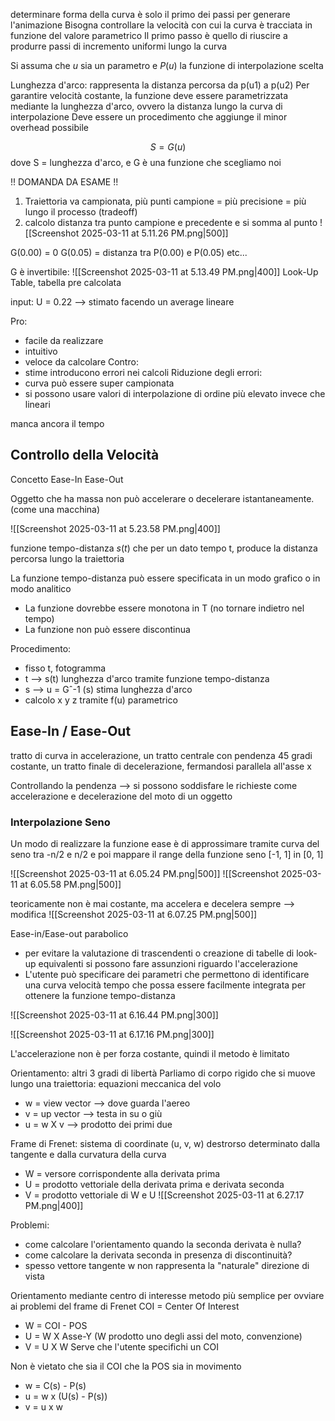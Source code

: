 determinare forma della curva è solo il primo dei passi per generare l'animazione
Bisogna controllare la velocità con cui la curva è tracciata in funzione del valore parametrico
Il primo passo è quello di riuscire a produrre passi di incremento uniformi lungo la curva

Si assuma che $u$ sia un parametro e $P(u)$ la funzione di interpolazione scelta

Lunghezza d'arco: rappresenta la distanza percorsa da p(u1) a p(u2) 
Per garantire velocità costante, la funzione deve essere parametrizzata mediante la lunghezza d'arco, ovvero la distanza lungo la curva di interpolazione
Deve essere un procedimento che aggiunge il minor overhead possibile

$$S = G(u)$$
dove S = lunghezza d'arco, e G è una funzione che scegliamo noi

!! DOMANDA DA ESAME !!
1. Traiettoria va campionata, più punti campione = più precisione = più lungo il processo (tradeoff)
2. calcolo distanza tra punto campione e precedente e si somma al punto
![[Screenshot 2025-03-11 at 5.11.26 PM.png|500]]

G(0.00) = 0
G(0.05) = distanza tra P(0.00) e P(0.05)
etc...

G è invertibile:
![[Screenshot 2025-03-11 at 5.13.49 PM.png|400]]
Look-Up Table, tabella pre calcolata

input: U = 0.22 --> stimato facendo un average lineare

Pro:
- facile da realizzare
- intuitivo
- veloce da calcolare
Contro:
- stime introducono errori nei calcoli
Riduzione degli errori:
- curva può essere super campionata
- si possono usare valori di interpolazione di ordine più elevato invece che lineari


manca ancora il tempo

## Controllo della Velocità
Concetto Ease-In Ease-Out

Oggetto che ha massa non può accelerare o decelerare istantaneamente. (come una macchina)

![[Screenshot 2025-03-11 at 5.23.58 PM.png|400]]

funzione tempo-distanza $s(t)$ che per un dato tempo t, produce la distanza percorsa lungo la traiettoria

La funzione tempo-distanza può essere specificata in un modo grafico o in modo analitico
- La funzione dovrebbe essere monotona in T (no tornare indietro nel tempo)
- La funzione non può essere discontinua

Procedimento:
- fisso t, fotogramma
- t --> s(t) lunghezza d'arco tramite funzione tempo-distanza
- s --> u = Gˆ-1 (s) stima lunghezza d'arco
- calcolo x y z tramite f(u) parametrico

## Ease-In  / Ease-Out

tratto di curva in accelerazione, un tratto centrale con pendenza 45 gradi costante, un tratto finale di decelerazione, fermandosi parallela all'asse x

Controllando la pendenza --> si possono soddisfare le richieste come accelerazione e decelerazione del moto di un oggetto

### Interpolazione Seno
Un modo di realizzare la funzione ease è di approssimare tramite curva del seno tra -n/2 e n/2 e poi mappare il range della funzione seno \[-1, 1] in \[0, 1]

![[Screenshot 2025-03-11 at 6.05.24 PM.png|500]]
![[Screenshot 2025-03-11 at 6.05.58 PM.png|500]]

teoricamente non è mai costante, ma accelera e decelera sempre --> modifica
![[Screenshot 2025-03-11 at 6.07.25 PM.png|500]]

Ease-in/Ease-out parabolico
- per evitare la valutazione di trascendenti o creazione di tabelle di look-up equivalenti si possono fare assunzioni riguardo l'accelerazione
- L'utente può specificare dei parametri che permettono di identificare una curva velocità tempo che possa essere facilmente integrata per ottenere la funzione tempo-distanza

![[Screenshot 2025-03-11 at 6.16.44 PM.png|300]]

![[Screenshot 2025-03-11 at 6.17.16 PM.png|300]]

L'accelerazione non è per forza costante, quindi il metodo è limitato

Orientamento: altri 3 gradi di libertà
Parliamo di corpo rigido che si muove lungo una traiettoria: equazioni meccanica del volo
- w = view vector --> dove guarda l'aereo
- v = up vector --> testa in su o giù
- u = w X v --> prodotto dei primi due

Frame di Frenet: sistema di coordinate (u, v, w) destrorso determinato dalla tangente e dalla curvatura della curva
- W = versore corrispondente alla derivata prima
- U = prodotto vettoriale della derivata prima e derivata seconda
- V = prodotto vettoriale di W e U
![[Screenshot 2025-03-11 at 6.27.17 PM.png|400]]

Problemi:
- come calcolare l'orientamento quando la seconda derivata è nulla?
- come calcolare la derivata seconda in presenza di discontinuità?
- spesso vettore tangente w non rappresenta la "naturale" direzione di vista


Orientamento mediante centro di interesse
metodo più semplice per ovviare ai problemi del frame di Frenet
COI = Center Of Interest
- W = COI - POS
- U = W X Asse-Y (W prodotto uno degli assi del moto, convenzione)
- V = U X W
Serve che l'utente specifichi un COI

Non è vietato che sia il COI che la POS sia in movimento
- w = C(s) - P(s)
- u = w x (U(s) - P(s))
- v = u x w


